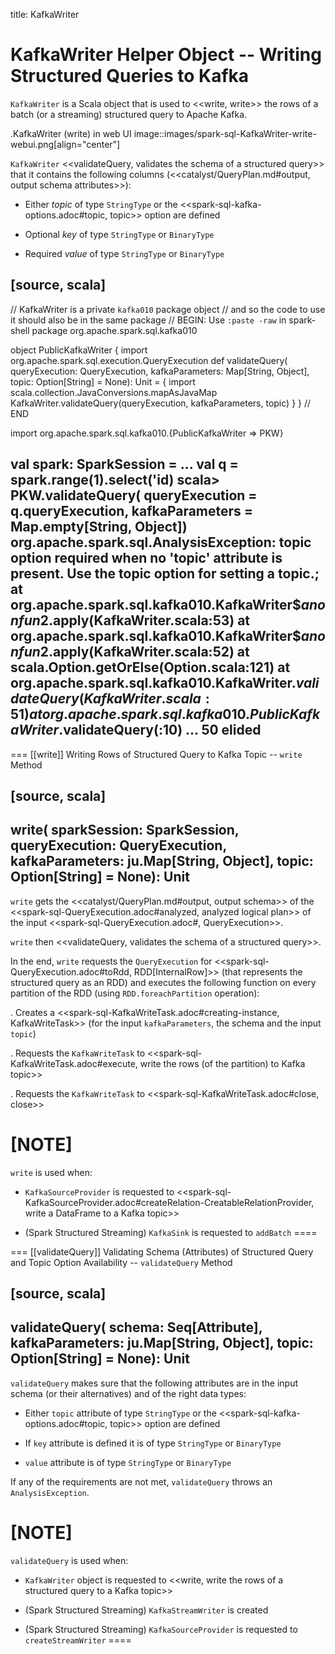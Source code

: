 title: KafkaWriter

# KafkaWriter Helper Object -- Writing Structured Queries to Kafka

`KafkaWriter` is a Scala object that is used to <<write, write>> the rows of a batch (or a streaming) structured query to Apache Kafka.

.KafkaWriter (write) in web UI
image::images/spark-sql-KafkaWriter-write-webui.png[align="center"]

`KafkaWriter` <<validateQuery, validates the schema of a structured query>> that it contains the following columns (<<catalyst/QueryPlan.md#output, output schema attributes>>):

* Either *topic* of type `StringType` or the <<spark-sql-kafka-options.adoc#topic, topic>> option are defined

* Optional *key* of type `StringType` or `BinaryType`

* Required *value* of type `StringType` or `BinaryType`

[source, scala]
----
// KafkaWriter is a private `kafka010` package object
// and so the code to use it should also be in the same package
// BEGIN: Use `:paste -raw` in spark-shell
package org.apache.spark.sql.kafka010

object PublicKafkaWriter {
  import org.apache.spark.sql.execution.QueryExecution
  def validateQuery(
      queryExecution: QueryExecution,
      kafkaParameters: Map[String, Object],
      topic: Option[String] = None): Unit = {
    import scala.collection.JavaConversions.mapAsJavaMap
    KafkaWriter.validateQuery(queryExecution, kafkaParameters, topic)
  }
}
// END

import org.apache.spark.sql.kafka010.{PublicKafkaWriter => PKW}

val spark: SparkSession = ...
val q = spark.range(1).select('id)
scala> PKW.validateQuery(
  queryExecution = q.queryExecution,
  kafkaParameters = Map.empty[String, Object])
org.apache.spark.sql.AnalysisException: topic option required when no 'topic' attribute is present. Use the topic option for setting a topic.;
  at org.apache.spark.sql.kafka010.KafkaWriter$$anonfun$2.apply(KafkaWriter.scala:53)
  at org.apache.spark.sql.kafka010.KafkaWriter$$anonfun$2.apply(KafkaWriter.scala:52)
  at scala.Option.getOrElse(Option.scala:121)
  at org.apache.spark.sql.kafka010.KafkaWriter$.validateQuery(KafkaWriter.scala:51)
  at org.apache.spark.sql.kafka010.PublicKafkaWriter$.validateQuery(<pastie>:10)
  ... 50 elided
----

=== [[write]] Writing Rows of Structured Query to Kafka Topic -- `write` Method

[source, scala]
----
write(
  sparkSession: SparkSession,
  queryExecution: QueryExecution,
  kafkaParameters: ju.Map[String, Object],
  topic: Option[String] = None): Unit
----

`write` gets the <<catalyst/QueryPlan.md#output, output schema>> of the <<spark-sql-QueryExecution.adoc#analyzed, analyzed logical plan>> of the input <<spark-sql-QueryExecution.adoc#, QueryExecution>>.

`write` then <<validateQuery, validates the schema of a structured query>>.

In the end, `write` requests the `QueryExecution` for <<spark-sql-QueryExecution.adoc#toRdd, RDD[InternalRow]>> (that represents the structured query as an RDD) and executes the following function on every partition of the RDD (using `RDD.foreachPartition` operation):

. Creates a <<spark-sql-KafkaWriteTask.adoc#creating-instance, KafkaWriteTask>> (for the input `kafkaParameters`, the schema and the input `topic`)

. Requests the `KafkaWriteTask` to <<spark-sql-KafkaWriteTask.adoc#execute, write the rows (of the partition) to Kafka topic>>

. Requests the `KafkaWriteTask` to <<spark-sql-KafkaWriteTask.adoc#close, close>>

[NOTE]
====
`write` is used when:

* `KafkaSourceProvider` is requested to <<spark-sql-KafkaSourceProvider.adoc#createRelation-CreatableRelationProvider, write a DataFrame to a Kafka topic>>

* (Spark Structured Streaming) `KafkaSink` is requested to `addBatch`
====

=== [[validateQuery]] Validating Schema (Attributes) of Structured Query and Topic Option Availability -- `validateQuery` Method

[source, scala]
----
validateQuery(
  schema: Seq[Attribute],
  kafkaParameters: ju.Map[String, Object],
  topic: Option[String] = None): Unit
----

`validateQuery` makes sure that the following attributes are in the input schema (or their alternatives) and of the right data types:

* Either `topic` attribute of type `StringType` or the <<spark-sql-kafka-options.adoc#topic, topic>> option are defined

* If `key` attribute is defined it is of type `StringType` or `BinaryType`

* `value` attribute is of type `StringType` or `BinaryType`

If any of the requirements are not met, `validateQuery` throws an `AnalysisException`.

[NOTE]
====
`validateQuery` is used when:

* `KafkaWriter` object is requested to <<write, write the rows of a structured query to a Kafka topic>>

* (Spark Structured Streaming) `KafkaStreamWriter` is created

* (Spark Structured Streaming) `KafkaSourceProvider` is requested to `createStreamWriter`
====
